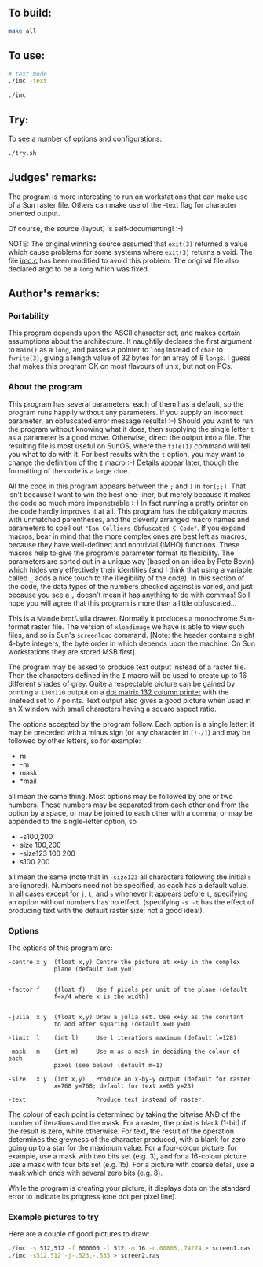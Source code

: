 ## To build:

```sh
make all
```


## To use:

```sh
# text mode
./imc -text

./imc
```


## Try:

To see a number of options and configurations:

```sh
./try.sh
```


## Judges' remarks:

The program is more interesting to run on workstations that can make use of a
Sun raster file.  Others can make use of the -text flag for character oriented
output.

Of course, the source (layout) is self-documenting!  :-)

NOTE: The original winning source assumed that `exit(3)` returned a value which
cause problems for some systems where `exit(3)` returns a void.  The file
[imc.c](imc.c) has been modified to avoid this problem. The original file also
declared argc to be a `long` which was fixed.


## Author's remarks:

### Portability

This program depends upon the ASCII character set, and makes certain assumptions
about the architecture. It naughtily declares the first argument to `main()` as
a `long`, and passes a pointer to `long` instead of `char` to `fwrite(3)`,
giving a length value of 32 bytes for an array of 8 `long`s. I guess that makes
this program OK on most flavours of unix, but not on PCs.


### About the program

This program has several parameters; each of them has a default, so the
program runs happily without any parameters. If you supply an incorrect
parameter, an obfuscated error message results! :-) Should you want to
run the program without knowing what it does, then supplying the single
letter `t` as a parameter is a good move. Otherwise, direct the output
into a file. The resulting file is most useful on SunOS, where the
`file(1)` command will tell you what to do with it. For best results with
the `t` option, you may want to change the definition of the `I` macro :-)
Details appear later, though the formatting of the code is a large clue.

All the code in this program appears between the `;` and `)` in
`for(;;)`. That isn't because I want to win the best one-liner, but
merely because it makes the code so much more impenetrable :-) In fact
running a pretty printer on the code hardly improves it at all. This
program has the obligatory macros with unmatched parentheses, and the
cleverly arranged macro names and parameters to spell out `"Ian Colliers
Obfuscated C Code"`. If you expand macros, bear in mind that the more
complex ones are best left as macros, because they have well-defined and
nontrivial (IMHO) functions. These macros help to give the program's
parameter format its flexibility. The parameters are sorted out in a
unique way (based on an idea by Pete Bevin) which hides very effectively
their identities (and I think that using a variable called `_` adds a nice
touch to the illegibility of the code). In this section of the code, the
data types of the numbers checked against is varied, and just because
you see a `,` doesn't mean it has anything to do with commas! So I hope
you will agree that this program is more than a little obfuscated...

This is a Mandelbrot/Julia drawer. Normally it produces a monochrome
Sun-format raster file. The version of `xloadimage` we have is able to
view such files, and so is Sun's `screenload` command. [Note: the header
contains eight 4-byte integers, the byte order in which depends upon the
machine. On Sun workstations they are stored MSB first].

The program may be asked to produce text output instead of a raster
file. Then the characters defined in the `I` macro will be used to create
up to 16 different shades of grey. Quite a respectable picture can be
gained by printing a `130x110` output on a [dot matrix 132 column
printer](https://en.wikipedia.org/wiki/Dot_matrix_printing) with the linefeed
set to 7 points. Text output also gives a good picture when used in an X window
with small characters having a square aspect ratio.

The options accepted by the program follow. Each option is a single letter; it
may be preceded with a minus sign (or any character in `[!-/]`) and may be
followed by other letters, so for example:


- m
- \-m
- mask
- \*mail


all mean the same thing. Most options may be followed by one or two
numbers. These numbers may be separated from each other and from the
option by a space, or may be joined to each other with a comma, or may
be appended to the single-letter option, so

- \-s100,200
- size 100,200
- \-size123 100 200
- s100 200

all mean the same (note that in `-size123` all characters following the
initial `s` are ignored). Numbers need not be specified, as each has a
default value. In all cases except for `j`, `t`, and `s` whenever it
appears before `t`, specifying an option without numbers has no effect.
(specifying `-s -t` has the effect of producing text with the default
raster size; not a good idea!).

### Options

The options of this program are:

```
-centre x y  (float x,y) Centre the picture at x+iy in the complex
			 plane (default x=0 y=0)


-factor f    (float f)   Use f pixels per unit of the plane (default
			 f=x/4 where x is the width)


-julia  x y  (float x,y) Draw a julia set. Use x+iy as the constant
			 to add after squaring (default x=0 y=0)

-limit  l    (int l)     Use l iterations maximum (default l=128)

-mask   m    (int m)     Use m as a mask in deciding the colour of each
			 pixel (see below) (default m=1)

-size   x y  (int x,y)   Produce an x-by-y output (default for raster
			 x=768 y=768; default for text x=63 y=23)

-text                    Produce text instead of raster.
```

The colour of each point is determined by taking the bitwise AND of the
number of iterations and the mask. For a raster, the point is black
(1-bit) if the result is zero, white otherwise. For text, the result of
the operation determines the greyness of the character produced, with a
blank for zero going up to a star for the maximum value. For a
four-colour picture, for example, use a mask with two bits set (e.g. 3),
and for a 16-colour picture use a mask with four bits set (e.g. 15). For
a picture with coarse detail, use a mask which ends with several zero
bits (e.g. 8).

While the program is creating your picture, it displays dots on the
standard error to indicate its progress (one dot per pixel line).

### Example pictures to try

Here are a couple of good pictures to draw:

```sh
./imc -s 512,512 -f 600000 -l 512 -m 16 -c.00805,.74274 > screen1.ras
./imc -s512,512 -j-.523,-.535 > screen2.ras
```


<!--

    Copyright © 1984-2024 by Landon Curt Noll. All Rights Reserved.

    You are free to share and adapt this file under the terms of this license:

	Creative Commons Attribution-ShareAlike 4.0 International (CC BY-SA 4.0)

    For more information, see:

	https://creativecommons.org/licenses/by-sa/4.0/

-->
